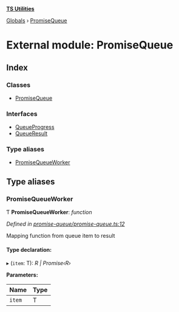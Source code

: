 **[TS Utilities](../README.md)**

[Globals](../README.md) › [PromiseQueue](promisequeue.md)

# External module: PromiseQueue

## Index

### Classes

* [PromiseQueue](../classes/promisequeue.promisequeue-1.md)

### Interfaces

* [QueueProgress](../interfaces/promisequeue.queueprogress.md)
* [QueueResult](../interfaces/promisequeue.queueresult.md)

### Type aliases

* [PromiseQueueWorker](promisequeue.md#promisequeueworker)

## Type aliases

###  PromiseQueueWorker

Ƭ **PromiseQueueWorker**: *function*

*Defined in [promise-queue/promise-queue.ts:12](https://github.com/Juraji/ts-utilities/blob/master/src/lib/promise-queue/promise-queue.ts#L12)*

Mapping function from queue item to result

#### Type declaration:

▸ (`item`: T): *R | Promise‹R›*

**Parameters:**

Name | Type |
------ | ------ |
`item` | T |
